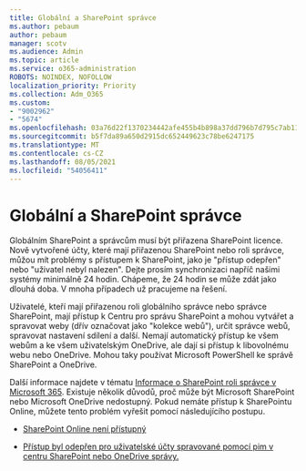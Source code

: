 ```yaml
---
title: Globální a SharePoint správce
ms.author: pebaum
author: pebaum
manager: scotv
ms.audience: Admin
ms.topic: article
ms.service: o365-administration
ROBOTS: NOINDEX, NOFOLLOW
localization_priority: Priority
ms.collection: Adm_O365
ms.custom:
- "9002962"
- "5674"
ms.openlocfilehash: 03a76d22f1370234442afe455b4b898a37dd796b7d795c7ab1190ddd3102ae11
ms.sourcegitcommit: b5f7da89a650d2915dc652449623c78be6247175
ms.translationtype: MT
ms.contentlocale: cs-CZ
ms.lasthandoff: 08/05/2021
ms.locfileid: "54056411"
---
```

# <a name="global-and-sharepoint-admin"></a>Globální a SharePoint správce

Globálním SharePoint a správcům musí být přiřazena SharePoint licence. Nově vytvořené účty, které mají přiřazenou SharePoint nebo roli správce, můžou mít problémy s přístupem k SharePoint, jako je "přístup odepřen" nebo "uživatel nebyl nalezen". Dejte prosím synchronizaci napříč našimi systémy minimálně 24 hodin. Chápeme, že 24 hodin se může zdát jako dlouhá doba. V mnoha případech už pracujeme na řešení.

Uživatelé, kteří mají přiřazenou roli globálního správce nebo správce SharePoint, mají přístup k Centru pro správu SharePoint a mohou vytvářet a spravovat weby (dřív označovat jako "kolekce webů"), určit správce webů, spravovat nastavení sdílení a další. Nemají automatický přístup ke všem webům a ke všem uživatelským OneDrive, ale dají si přístup k libovolnému webu nebo OneDrive. Mohou taky používat Microsoft PowerShell ke správě SharePoint a OneDrive.

Další informace najdete v tématu [Informace o SharePoint roli správce v Microsoft 365](https://docs.microsoft.com/sharepoint/sharepoint-admin-role).
Existuje několik důvodů, proč může být Microsoft SharePoint nebo Microsoft OneDrive nedostupný. Pokud nemáte přístup k SharePointu Online, můžete tento problém vyřešit pomocí následujícího postupu.

- [SharePoint Online není přístupný](https://docs.microsoft.com/sharepoint/troubleshoot/sharing-and-permissions/sharepoint-online-inaccessible)

- [Přístup byl odepřen pro uživatelské účty spravované pomocí pim v centru SharePoint nebo OneDrive správy.](https://docs.microsoft.com/sharepoint/troubleshoot/administration/access-denied-to-pim-user-accounts)